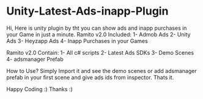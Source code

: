 # Unity-Latest-Ads-inapp-Plugin
Hi,
Here is unity plugin by tht you can show ads and inapp purchases in your Game in just a minute.
Ramito v2.0 Included:
1- Admob Ads
2- Unity Ads
3- Heyzapp Ads
4- Inapp Purchases in your Games

Ramito v2.0 Contain:
1- All c# scripts
2- Latest Ads SDKs
3- Demo Scenes
4- adsmanager Prefab

How to Use?
Simply Import it and see the demo scenes or add adsmanager prefab in your first scene and give ads ids from inspector.
Thats it.

Happy Coding :)
Thanks :)
